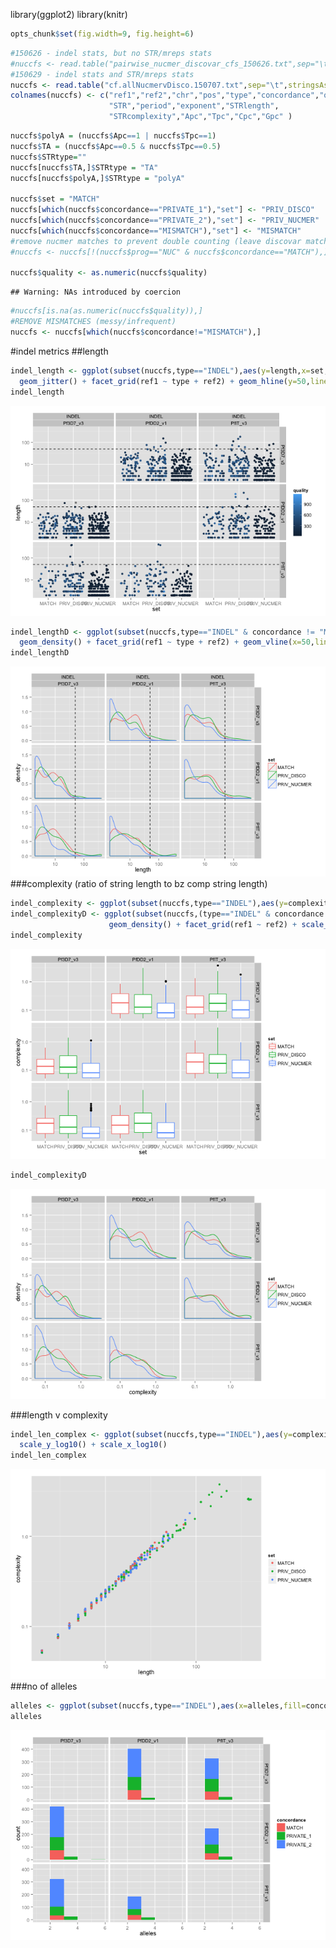 library(ggplot2)
library(knitr)

```r
opts_chunk$set(fig.width=9, fig.height=6)
```


```r
#150626 - indel stats, but no STR/mreps stats
#nuccfs <- read.table("pairwise_nucmer_discovar_cfs_150626.txt",sep="\t",stringsAsFactors = F)
#150629 - indel stats and STR/mreps stats
nuccfs <- read.table("cf.allNucmervDisco.150707.txt",sep="\t",stringsAsFactors = F)
colnames(nuccfs) <- c("ref1","ref2","chr","pos","type","concordance","quality","length","alleles","complexity",
                      "STR","period","exponent","STRlength",
                      "STRcomplexity","Apc","Tpc","Cpc","Gpc" )
```


```r
nuccfs$polyA = (nuccfs$Apc==1 | nuccfs$Tpc==1)
nuccfs$TA = (nuccfs$Apc==0.5 & nuccfs$Tpc==0.5)
nuccfs$STRtype=""
nuccfs[nuccfs$TA,]$STRtype = "TA"
nuccfs[nuccfs$polyA,]$STRtype = "polyA"

nuccfs$set = "MATCH"
nuccfs[which(nuccfs$concordance=="PRIVATE_1"),"set"] <- "PRIV_DISCO"
nuccfs[which(nuccfs$concordance=="PRIVATE_2"),"set"] <- "PRIV_NUCMER"
nuccfs[which(nuccfs$concordance=="MISMATCH"),"set"] <- "MISMATCH"
#remove nucmer matches to prevent double counting (leave discovar matches untouched)
#nuccfs <- nuccfs[!(nuccfs$prog=="NUC" & nuccfs$concordance=="MATCH"),]

nuccfs$quality <- as.numeric(nuccfs$quality)
```

```
## Warning: NAs introduced by coercion
```

```r
#nuccfs[is.na(as.numeric(nuccfs$quality)),]
#REMOVE MISMATCHES (messy/infrequent)
nuccfs <- nuccfs[which(nuccfs$concordance!="MISMATCH"),]
```

#indel metrics
##length

```r
indel_length <- ggplot(subset(nuccfs,type=="INDEL"),aes(y=length,x=set, colour=quality)) + 
  geom_jitter() + facet_grid(ref1 ~ type + ref2) + geom_hline(y=50,linetype=2) + scale_y_log10()
indel_length
```

![plot of chunk unnamed-chunk-3](figure/unnamed-chunk-3-1.png) 

```r
indel_lengthD <- ggplot(subset(nuccfs,type=="INDEL" & concordance != "MISMATCH"),aes(x=length,group=set, colour=set)) + 
  geom_density() + facet_grid(ref1 ~ type + ref2) + geom_vline(x=50,linetype=2) + scale_x_log10()
indel_lengthD
```

![plot of chunk unnamed-chunk-3](figure/unnamed-chunk-3-2.png) 
###complexity
(ratio of string length to bz comp string length)

```r
indel_complexity <- ggplot(subset(nuccfs,type=="INDEL"),aes(y=complexity,x=set, colour=set)) + geom_boxplot() + facet_grid(ref1 ~ ref2) + scale_y_log10()
indel_complexityD <- ggplot(subset(nuccfs,(type=="INDEL" & concordance != "MISMATCH")),aes(x=complexity,group=set, colour=set)) + 
                      geom_density() + facet_grid(ref1 ~ ref2) + scale_x_log10()
indel_complexity
```

![plot of chunk unnamed-chunk-4](figure/unnamed-chunk-4-1.png) 

```r
indel_complexityD
```

![plot of chunk unnamed-chunk-4](figure/unnamed-chunk-4-2.png) 

###length v complexity

```r
indel_len_complex <- ggplot(subset(nuccfs,type=="INDEL"),aes(y=complexity,x=length, colour=set)) + geom_point() + 
  scale_y_log10() + scale_x_log10()
indel_len_complex
```

![plot of chunk unnamed-chunk-5](figure/unnamed-chunk-5-1.png) 
###no of alleles

```r
alleles <- ggplot(subset(nuccfs,type=="INDEL"),aes(x=alleles,fill=concordance)) + geom_bar(binwidth=1) + facet_grid(ref1 ~ ref2)
alleles
```

![plot of chunk unnamed-chunk-6](figure/unnamed-chunk-6-1.png) 

